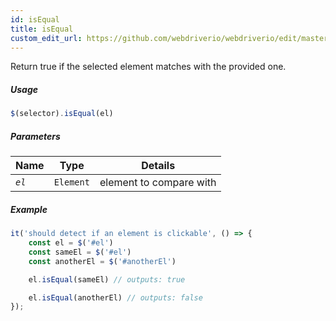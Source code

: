 ```yaml
---
id: isEqual
title: isEqual
custom_edit_url: https://github.com/webdriverio/webdriverio/edit/master/packages/webdriverio/src/commands/element/isEqual.js
---
```


Return true if the selected element matches with the provided one.

##### Usage

```js
$(selector).isEqual(el)
```

##### Parameters

| Name | Type | Details |
| ---- | ---- | ------- |
| <code><var>el</var></code> | <code>Element</code> | element to compare with |

##### Example

```js isEqual.js
it('should detect if an element is clickable', () => {
    const el = $('#el')
    const sameEl = $('#el')
    const anotherEl = $('#anotherEl')

    el.isEqual(sameEl) // outputs: true

    el.isEqual(anotherEl) // outputs: false
});
```

